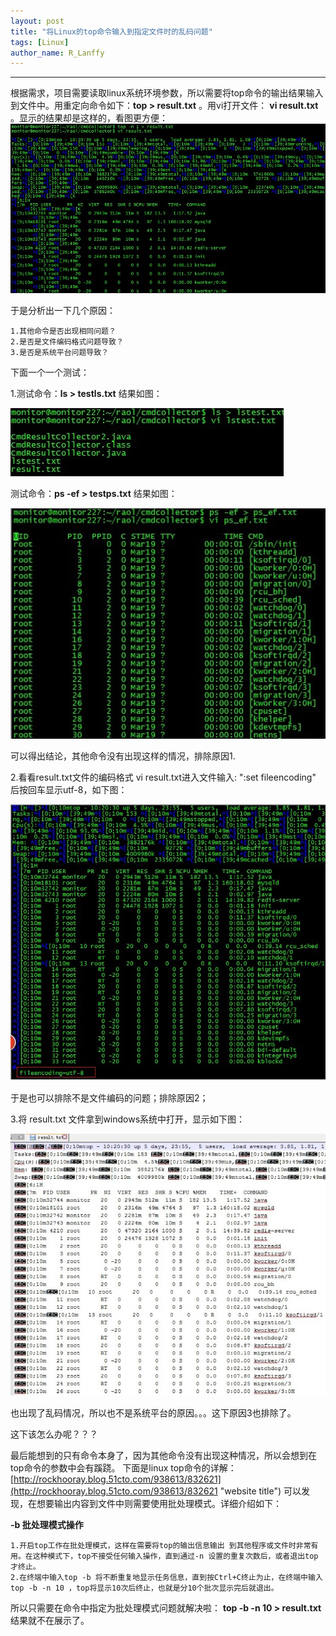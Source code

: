 ```yaml
---
layout: post
title: "将Linux的top命令输入到指定文件时的乱码问题"
tags: [Linux]
author_name: R_Lanffy
---
```

---

根据需求，项目需要读取linux系统环境参数，所以需要将top命令的输出结果输入到文件中。用重定向命令如下：**top > result.txt** 。用vi打开文件： **vi result.txt** 。显示的结果却是这样的，看图更方便：
![wrong1.jpg](/images/posts/2014-3-25/wrong1.jpg)

于是分析出一下几个原因：

	1.其他命令是否出现相同问题？
	2.是否是文件编码格式问题导致？
	3.是否是系统平台问题导致？
	
下面一个一个测试：

1.测试命令：**ls > testls.txt**
结果如图：

![lstest.jpg](/images/posts/2014-3-25/lstest.jpg)

测试命令：**ps -ef > testps.txt**
结果如图：

![ps_ef.jpg](/images/posts/2014-3-25/ps_ef.jpg)	

可以得出结论，其他命令没有出现这样的情况，排除原因1.

2.看看result.txt文件的编码格式
vi result.txt进入文件输入: ":set fileencoding" 后按回车显示utf-8，如下图：

![resultCoding.jpg](/images/posts/2014-3-25/resultCoding.jpg)

于是也可以排除不是文件编码的问题；排除原因2；

3.将 result.txt 文件拿到windows系统中打开，显示如下图：

![result_win.jpg](/images/posts/2014-3-25/result_win.jpg)

也出现了乱码情况，所以也不是系统平台的原因。。。这下原因3也排除了。

这下该怎么办呢？？？

最后能想到的只有命令本身了，因为其他命令没有出现这种情况，所以会想到在top命令的参数中会有蹊跷。
下面是linux top命令的详解：[http://rockhooray.blog.51cto.com/938613/832621](http://rockhooray.blog.51cto.com/938613/832621 "website title")
可以发现，在想要输出内容到文件中则需要使用批处理模式。详细介绍如下：

**-b 批处理模式操作**

	1.开启top工作在批处理模式，这样在需要将top的输出信息输出 到其他程序或文件时非常有用。在这种模式下，top不接受任何输入操作，直到通过-n 设置的重复次数后，或者退出top才终止。
	2.在终端中输入top -b 将不断重复地显示任务信息，直到按Ctrl+C终止为止，在终端中输入top -b -n 10 ，top将显示10次后终止，也就是分10个批次显示完后就退出。

所以只需要在命令中指定为批处理模式问题就解决啦： **top -b -n 10 > result.txt** 结果就不在展示了。
